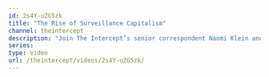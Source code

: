 ```yaml
---
id: 2s4Y-uZG5zk
title: "The Rise of Surveillance Capitalism"
channel: theintercept
description: "Join The Intercept’s senior correspondent Naomi Klein and Harvard Business School professor Shoshana Zuboff, author of “The Age of Surveillance Capitalism: The Fight for a Human Future at the New Frontier of Power,” for an engaging discussion about the unprecedented form of power called “surveillance capitalism” and the quest by corporations to predict and control our behavior."
series:
type: video
url: /theintercept/videos/2s4Y-uZG5zk/
---
```

